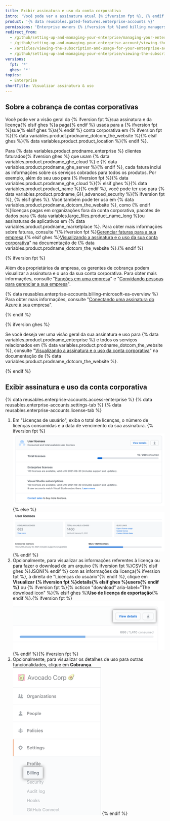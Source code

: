 ```yaml
---
title: Exibir assinatura e uso da conta corporativa
intro: 'Você pode ver a assinatura atual {% ifversion fpt %}, {% endif %}uso da licença{% ifversion fpt %}faturas, histórico de pagamentos e outras informações de faturamento{% endif %} para {% ifversion fpt %}conta corporativa{% elsif ghes %}{% data variables.product.product_location_enterprise %}{% endif %}.'
product: '{% data reusables.gated-features.enterprise-accounts %}'
permissions: 'Enterprise owners {% ifversion fpt %}and billing managers {% endif %}can access and manage all billing settings for enterprise accounts.'
redirect_from:
  - /github/setting-up-and-managing-your-enterprise/managing-your-enterprise-account/viewing-the-subscription-and-usage-for-your-enterprise-account
  - /github/setting-up-and-managing-your-enterprise-account/viewing-the-subscription-and-usage-for-your-enterprise-account
  - /articles/viewing-the-subscription-and-usage-for-your-enterprise-account
  - /github/setting-up-and-managing-your-enterprise/viewing-the-subscription-and-usage-for-your-enterprise-account
versions:
  fpt: '*'
  ghes: '*'
topics:
  - Enterprise
shortTitle: Visualizar assinatura & uso
---
```


## Sobre a cobrança de contas corporativas

Você pode ver a visão geral da {% ifversion fpt %}sua assinatura e da licença{% elsif ghes %}a paga{% endif %} usada para a {% ifversion fpt %}sua{% elsif ghes %}a{% endif %} conta corporativa em {% ifversion fpt %}{% data variables.product.prodname_dotcom_the_website %}{% elsif ghes %}{% data variables.product.product_location %}{% endif %}.

Para {% data variables.product.prodname_enterprise %} clientes faturados{% ifversion ghes %} que usam {% data variables.product.prodname_ghe_cloud %} e {% data variables.product.prodname_ghe_server %}{% endif %}, cada fatura inclui as informações sobre os serviços cobrados para todos os produtos. Por exemplo, além do seu uso para {% ifversion fpt %}{% data variables.product.prodname_ghe_cloud %}{% elsif ghes %}{% data variables.product.product_name %}{% endif %}, você pode ter uso para {% data variables.product.prodname_GH_advanced_security %}{% ifversion fpt %}, {% elsif ghes %}. Você também pode ter uso em {% data variables.product.prodname_dotcom_the_website %}, como {% endif %}licenças pagas em organizações fora da conta corporativa, pacotes de dados para {% data variables.large_files.product_name_long %}ou assinaturas de aplicativos em {% data variables.product.prodname_marketplace %}. Para obter mais informações sobre faturas, consulte "{% ifversion fpt %}[Gerenciar faturas para a sua empresa](/billing/managing-billing-for-your-github-account/managing-invoices-for-your-enterprise).{% elsif ghes %}<a href="/billing/managing-billing-for-your-github-account/viewing-the-subscription-and-usage-for-your-enterprise-account" class="dotcom-only">Visualizando a assinatura e o uso da sua conta corporativa</a>" na documentação de {% data variables.product.prodname_dotcom_the_website %}.{% endif %}

{% ifversion fpt %}

Além dos proprietários da empresa, os gerentes de cobrança podem visualizar a assinatura e o uso da sua conta corporativa. Para obter mais informações, consulte "[Funções em uma empresa](/github/setting-up-and-managing-your-enterprise/managing-users-in-your-enterprise/roles-in-an-enterprise#billing-manager)" e "[Convidando pessoas para gerenciar a sua empresa](/github/setting-up-and-managing-your-enterprise/inviting-people-to-manage-your-enterprise)".

{% data reusables.enterprise-accounts.billing-microsoft-ea-overview %} Para obter mais informações, consulte "[Conectando uma assinatura do Azure à sua empresa](/github/setting-up-and-managing-your-enterprise/connecting-an-azure-subscription-to-your-enterprise)".

{% endif %}

{% ifversion ghes %}

Se você deseja ver uma visão geral da sua assinatura e uso para {% data variables.product.prodname_enterprise %} e todos os serviços relacionados em {% data variables.product.prodname_dotcom_the_website %}, consulte "[Visualizando a assinatura e o uso da conta corporativa](/free-pro-team@latest/billing/managing-billing-for-your-github-account/viewing-the-subscription-and-usage-for-your-enterprise-account)" na documentação de {% data variables.product.prodname_dotcom_the_website %}.

{% endif %}

## Exibir assinatura e uso da conta corporativa

{% data reusables.enterprise-accounts.access-enterprise %}
{% data reusables.enterprise-accounts.settings-tab %}
{% data reusables.enterprise-accounts.license-tab %}
1. Em "Licenças de usuário", exiba o total de licenças, o número de licenças consumidas e a data de vencimento da sua assinatura.
  {% ifversion fpt %}![License and subscription information in enterprise billing settings](/assets/images/help/business-accounts/billing-license-info.png){% else %}
  ![Informações de assinaturas e licenças nas configurações de cobrança da empresa](/assets/images/enterprise/enterprise-server/enterprise-server-billing-license-info.png){% endif %}
1. Opcionalmente, para visualizar as informações referentes à licença ou para fazer o download de um arquivo {% ifversion fpt %}CSV{% elsif ghes %}JSON{% endif %} com as informações da licença{% ifversion fpt %}, à direita de "Licenças do usuário"{% endif %}, clique em **Visualizar {% ifversion fpt %}details{% elsif ghes %}users{% endif %}** ou {% ifversion fpt %}{% octicon "download" aria-label="The download icon" %}{% elsif ghes %}**Uso de licença de exportação**{% endif %}.{% ifversion fpt %} !["View details" button and button with download icon to the right of "User Licenses"](/assets/images/help/business-accounts/billing-license-info-click-view-details-or-download.png){% endif %}{% ifversion fpt %}
1. Opcionalmente, para visualizar os detalhes de uso para outras funcionalidades, clique em **Cobrança**. ![Aba de faturamento na barra lateral de configurações da conta corporativa](/assets/images/help/business-accounts/settings-billing-tab.png)
{% endif %}
